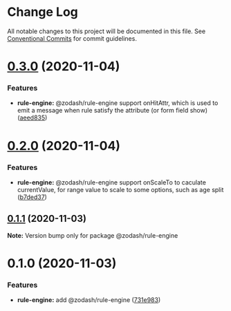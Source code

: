 # Change Log

All notable changes to this project will be documented in this file.
See [Conventional Commits](https://conventionalcommits.org) for commit guidelines.

# [0.3.0](https://github.com/zcorky/zodash/compare/@zodash/rule-engine@0.2.0...@zodash/rule-engine@0.3.0) (2020-11-04)


### Features

* **rule-engine:** @zodash/rule-engine support onHitAttr, which is used to emit a message when rule satisfy the attribute (or form field show) ([aeed835](https://github.com/zcorky/zodash/commit/aeed8351e03794fc2916396233698fe9b45cacf9))





# [0.2.0](https://github.com/zcorky/zodash/compare/@zodash/rule-engine@0.1.1...@zodash/rule-engine@0.2.0) (2020-11-04)


### Features

* **rule-engine:** @zodash/rule-engine support onScaleTo to caculate currentValue, for range value to scale to some options, such as age split ([b7ded37](https://github.com/zcorky/zodash/commit/b7ded37b5f3eb1b8b59e33f7c101fbd32ff7beec))





## [0.1.1](https://github.com/zcorky/zodash/compare/@zodash/rule-engine@0.1.0...@zodash/rule-engine@0.1.1) (2020-11-03)

**Note:** Version bump only for package @zodash/rule-engine





# 0.1.0 (2020-11-03)


### Features

* **rule-engine:** add @zodash/rule-engine ([731e983](https://github.com/zcorky/zodash/commit/731e983eb0669a2a00b87d9348fded66dbffa617))
